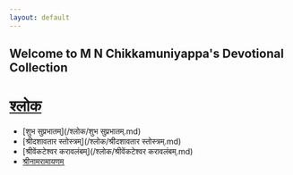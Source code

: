 ```yaml
---
layout: default
---
```


## Welcome to M N Chikkamuniyappa's Devotional Collection

# [श्लोक](/श्लोक/index.md)

- [शुभ सुप्रभातम्](/श्लोक/शुभ सुप्रभातम्.md)
- [श्रीदशावतार स्तोस्त्रम्](/श्लोक/श्रीदशावतार स्तोस्त्रम्.md)
- [श्रीवेंकटेश्वर करावलंबम्](/श्लोक/श्रीवेंकटेश्वर करावलंबम्.md)
- [श्रीनामरामायणम्](/श्लोक/श्रीनामरामायणम्.md)

